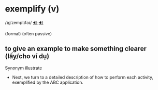 # exemplify (v)

/ɪɡˈzemplɪfaɪ/ [🔊](https://www.oxfordlearnersdictionaries.com/media/english/uk_pron/e/exe/exemp/exemplify__gb_1.mp3) [🔊](https://www.oxfordlearnersdictionaries.com/media/english/us_pron/e/exe/exemp/exemplify__us_1.mp3)

(formal) (often passive)

## to give an example to make something clearer (lấy/cho ví dụ)

Synonym [illustrate]()

- Next, we turn to a detailed description of how to perform each activity, exemplified by the ABC application.